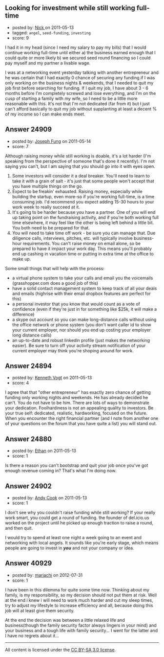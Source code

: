 ## Looking for investment while still working full-time

- posted by: [Nick ](https://stackexchange.com/users/-1/1502-nick) on 2011-05-13
- tagged: `angel`, `seed-funding`, `investing`
- score: 9

I had it in my head (since I need my salary to pay my bills) that I would continue working full-time until either a) the business earned enough that I could quite or more likely b) we secured seed round financing so I could pay myself and my partner a livable wage. 

I was at a networking event yesterday talking with another entrepreneur and he was certain that I had exactly 0 chance of securing any funding if I was only working on the business nights & weekends, that I needed to quit my job first before searching for funding. If I quit my job, I have about 3 - 6  months before I'm completely screwed and lose everything, and I'm on the cusp of starting a family with my wife, so I need to be a little more reasonable with this. It's not that I'm not dedicated (far from it) but I just can't afford basically to quit my job without supplanting at least a decent % of my income so I can make ends meet. 


## Answer 24909

- posted by: [Joseph Fung](https://stackexchange.com/users/-1/1669-joseph-fung) on 2011-05-14
- score: 7

Although raising money while still working is doable, it's a lot harder (I'm speaking from the perspective of someone that's done it recently). I'm not saying you can't, but I am saying that you should go into it with eyes open.

 1. Some investors will consider it a deal breaker. You'll need to learn to take it with a grain of salt - it's just that some people won't accept that you have multiple things on the go.
 2. Expect to be freakin' exhausted. Raising money, especially while building the startup, even more-so if you're working full-time, is a time consuming job. I'd recommend you expect adding 15-30 hours to your work week to really succeed at it.
 3. It's going to be harder because you have a partner. One of you will end up taking point on the fundraising activity, and if you're both working full time elsewhere, it may feel like the other is being left behind a little bit. You both need to be prepared for that.
 4. You will need to take time off work - be sure you can manage that. Due diligence calls, interviews, pitches, etc. will typically involve business-hour requirements. You can't raise money on email alone, so be prepared to have it impact your work day. This means you'll probably end up cashing in vacation time or putting in extra time at the office to make up.

Some small things that will help with the process:

 - a virtual phone system to take your calls and email you the voicemails (grasshopper.com does a good job of this)
 - have a solid contact management system to keep track of all your deals and emails (highrise with their email dropbox features are perfect for this)
 - a personal investor that you know that would count as a vote of confidence (even if they're just in for something like $25k, it will make a difference)
 - a skype out account so you can make long-distance calls without using the office network or phone system (you don't want caller id to show your current employer, nor should you end up costing your employer long distance calls)
 - an up-to-date and robust linkedin profile (just makes the networking easier). Be sure to turn off your activity stream notification of your current employer may think you're shoping around for work.


## Answer 24894

- posted by: [Kenneth Vogt](https://stackexchange.com/users/-1/6736-kenneth-vogt) on 2011-05-13
- score: 4

I agree that that "other entrepreneur" has exactly zero chance of getting funding only working nights and weekends. He has already decided he can't. You do not have to be him. There are lots of ways to demonstrate your dedication. Foolhardiness is not an appealing quality to investors. Be your true self: dedicated, realistic, hardworking, focused on the future. When you encounter the right financial partner (and I note from another one of your questions on the forum that you have quite a list) you will stand out.


## Answer 24880

- posted by: [Ethan](https://stackexchange.com/users/-1/10433-ethan) on 2011-05-13
- score: 1

Is there a reason you can't bootstrap and quit your job once you've got enough revenue coming in?  That's what I'm doing now.


## Answer 24902

- posted by: [Andy Cook](https://stackexchange.com/users/-1/6493-andy-cook) on 2011-05-13
- score: 1

I don't see why you couldn't raise funding while still working? If your really work smart, you could get a round of funding. the founder of del.icio.us worked on the project until he picked up enough traction to raise a round, and then quit.

I would try to spend at least one night a week going to an event and networking with local angels. It sounds like you're early stage, which means people are going to invest in ***you*** and not your company or idea.


## Answer 40929

- posted by: [mariachi](https://stackexchange.com/users/-1/19006-mariachi) on 2012-07-31
- score: 1

I have been in this dilemma for quite some time now. Thinking about my family, is my responsibility, so my decision should not put them at risk. Well at the end i knew i will need to work much harder and cut my sleep times, try to adjust my lifestyle to increase efficiency and all, because doing this job will at least give them security. 

At the end the decision was between a little relaxed life and business(though the family security factor always lingers in your mind) and your business and a tough life with family security... I went for the latter and I have no regrets about it...



---

All content is licensed under the [CC BY-SA 3.0 license](https://creativecommons.org/licenses/by-sa/3.0/).
